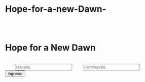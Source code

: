 # Hope-for-a-new-Dawn-
<!DOCTYPE html>
<html lang="es">
<head>
    <meta charset="UTF-8">
    <meta name="viewport" content="width=device-width, initial-scale=1.0">
    <title>Hope for a New Dawn</title>
    <style>
        body {
            margin: 0;
            padding: 0;
            background-color: #34495e;
            font-family: 'Arial', sans-serif;
            color: white;
            display: flex;
            justify-content: center;
            align-items: center;
            height: 100vh;
            flex-direction: column; /* Alineación vertical */
        }
        .title-container {
            margin: 50px 0; /* Espacio arriba y abajo del título */
        }
        .title {
            font-size: 4rem; /* Tamaño grande para el título */
            color: #e74c3c; /* Color que destaca sobre el fondo oscuro */
            text-shadow: 2px 2px 4px #000000; /* Sombra para resaltar el texto */
        }
        .menu-container, .info-container {
            display: flex;
            justify-content: center;
            align-items: center;
            height: 100vh;
            text-align: center;
        }
        .menu, .info {
            background-color: #2c3e50;
            border-radius: 8px;
            padding: 20px;
            box-shadow: 0 4px 8px rgba(0,0,0,0.1);
            transition: transform 0.5s;
        }
        .menu:hover, .info:hover {
            transform: scale(1.05);
        }
        input[type="text"], input[type="password"], .info-content {
            width: 200px;
            padding: 10px;
            margin-bottom: 10px;
            border: none;
            border-radius: 5px;
        }
        .button {
            width: 100%;
            padding: 10px;
            border: none;
            border-radius: 5px;
            background-color: #16a085;
            color: white;
            cursor: pointer;
            transition: background-color 0.3s;
        }
        .button:hover {
            background-color: #1abc9c;
        }
        .error {
            color: red;
            animation: shake 0.5s;
        }
        @keyframes shake {
            0% { transform: translateX(0); }
            25% { transform: translateX(-5px); }
            50% { transform: translateX(5px); }
            75% { transform: translateX(-5px); }
            100% { transform: translateX(0); }
        }
    </style>
</head>
<body>

<div class="title-container">
    <h1 class="title">Hope for a New Dawn</h1>
</div>

<div class="menu-container" id="login-page">
    <div class="menu">
        <input type="text" id="username" placeholder="Usuario">
        <input type="password" id="password" placeholder="Contraseña">
        <button class="button" onclick="login()">Ingresar</button>
        <div id="message"></div>
    </div>
</div>

<div class="info-container" id="info-page" style="display:none;">
    <div class="info">
        <div class="info-title">Bienvenido, Juan</div>
        <div class="info-content">
            Aquí está tu información detallada:
            <ul>
                <li>Nombre: Juan</li>
                <li>Apellido: Mojica</li>
                <li>Ocupación: Desarrollador Web</li>
                <!-- Agrega más información detallada aquí -->
            </ul>
        </div>
    </div>
</div>

<script>
    function login() {
        var username = document.getElementById('username').value;
        var password = document.getElementById('password').value;
        var message = document.getElementById('message');
        var loginPage = document.getElementById('login-page');
        var infoPage = document.getElementById('info-page');
        if(username === 'Juan' && password === 'Mojica') {
            loginPage.style.display = 'none';
            infoPage.style.display = 'flex';
        } else {
            message.textContent = '¡Datos incorrectos!';
            message.classList.add('error');
            setTimeout(function() {
                message.textContent = '';
                message.classList.remove('error');
            }, 2000);
        }
    }
</script>

</body>
</html>

